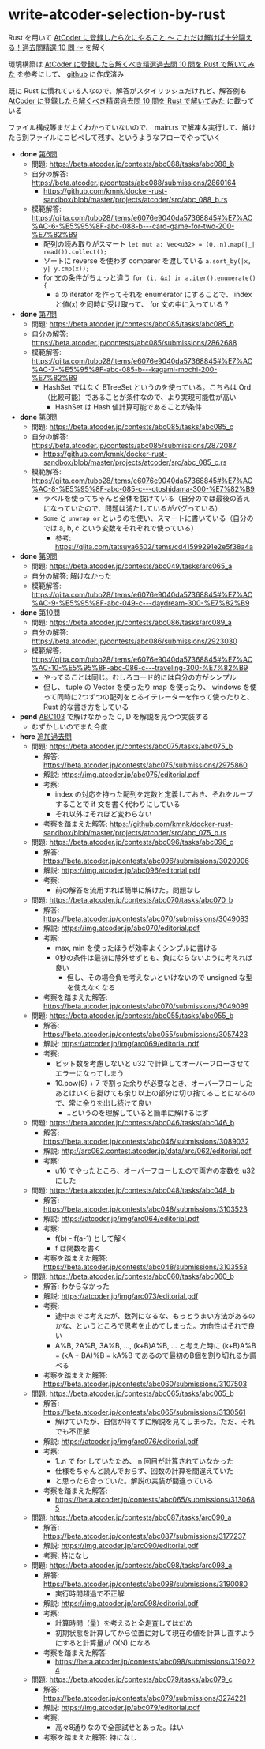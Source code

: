 # write-atcoder-selection-by-rust

Rust を用いて [AtCoder に登録したら次にやること ～ これだけ解けば十分闘える！過去問精選 10 問 ～](https://qiita.com/drken/items/fd4e5e3630d0f5859067) を解く

環境構築は [AtCoder に登録したら解くべき精選過去問 10 問を Rust で解いてみた](https://qiita.com/tubo28/items/e6076e9040da57368845) を参考にして、 [github](https://github.com/kmnk/docker-rust-sandbox) に作成済み

既に Rust に慣れている人なので、解答がスタイリッシュだけれど、解答例も [AtCoder に登録したら解くべき精選過去問 10 問を Rust で解いてみた](https://qiita.com/tubo28/items/e6076e9040da57368845) に載っている

ファイル構成等まだよくわかっていないので、 main.rs で解凍＆実行して、解けたら別ファイルにコピペして残す、というようなフローでやっていく

- __done__ [第6問](https://qiita.com/drken/items/fd4e5e3630d0f5859067#%E7%AC%AC-6-%E5%95%8F--abc-088-b---card-game-for-two-200-%E7%82%B9)
    - 問題: https://beta.atcoder.jp/contests/abc088/tasks/abc088_b
    - 自分の解答: https://beta.atcoder.jp/contests/abc088/submissions/2860164
        - https://github.com/kmnk/docker-rust-sandbox/blob/master/projects/atcoder/src/abc_088_b.rs
    - 模範解答: https://qiita.com/tubo28/items/e6076e9040da57368845#%E7%AC%AC-6-%E5%95%8F-abc-088-b---card-game-for-two-200-%E7%82%B9
        - 配列の読み取りがスマート `let mut a: Vec<u32> = (0..n).map(|_| read()).collect();`
        - ソートに reverse を使わず comparer を渡している `a.sort_by(|x, y| y.cmp(x));`
        - for 文の条件がちょっと違う `for (i, &x) in a.iter().enumerate() {`
            - a の iterator を作ってそれを enumerator にすることで、 index と値(x) を同時に受け取って、 for 文の中に入っている？
- __done__ [第7問](https://qiita.com/drken/items/fd4e5e3630d0f5859067#%E7%AC%AC-7-%E5%95%8F--abc-085-b---kagami-mochi-200-%E7%82%B9)
    - 問題: https://beta.atcoder.jp/contests/abc085/tasks/abc085_b
    - 自分の解答: https://beta.atcoder.jp/contests/abc085/submissions/2862688
    - 模範解答: https://qiita.com/tubo28/items/e6076e9040da57368845#%E7%AC%AC-7-%E5%95%8F-abc-085-b---kagami-mochi-200-%E7%82%B9
        - HashSet ではなく BTreeSet というのを使っている。こちらは Ord （比較可能）であることが条件なので、より実現可能性が高い
            - HashSet は Hash 値計算可能であることが条件
- __done__ [第8問](https://qiita.com/drken/items/fd4e5e3630d0f5859067#%E7%AC%AC-8-%E5%95%8F--abc-085-c---otoshidama-300-%E7%82%B9)
    - 問題: https://beta.atcoder.jp/contests/abc085/tasks/abc085_c
    - 自分の解答: https://beta.atcoder.jp/contests/abc085/submissions/2872087
        - https://github.com/kmnk/docker-rust-sandbox/blob/master/projects/atcoder/src/abc_085_c.rs
    - 模範解答: https://qiita.com/tubo28/items/e6076e9040da57368845#%E7%AC%AC-8-%E5%95%8F-abc-085-c---otoshidama-300-%E7%82%B9
        - ラベルを使ってちゃんと全体を抜けている（自分のでは最後の答えになっていたので、問題は満たしているがバグっている）
        - `Some` と `unwrap_or` というのを使い、スマートに書いている（自分のでは a, b, c という変数をそれぞれで使っている）
            - 参考: https://qiita.com/tatsuya6502/items/cd41599291e2e5f38a4a
- __done__ [第9問](https://qiita.com/drken/items/fd4e5e3630d0f5859067#%E7%AC%AC-9-%E5%95%8F--abc-049-c---daydream-300-%E7%82%B9)
    - 問題: https://beta.atcoder.jp/contests/abc049/tasks/arc065_a
    - 自分の解答: 解けなかった
    - 模範解答: https://qiita.com/tubo28/items/e6076e9040da57368845#%E7%AC%AC-9-%E5%95%8F-abc-049-c---daydream-300-%E7%82%B9
- __done__ [第10問](https://qiita.com/drken/items/fd4e5e3630d0f5859067#%E7%AC%AC-10-%E5%95%8F--abc-086-c---traveling-300-%E7%82%B9)
    - 問題: https://beta.atcoder.jp/contests/abc086/tasks/arc089_a
    - 自分の解答: https://beta.atcoder.jp/contests/abc086/submissions/2923030
    - 模範解答: https://qiita.com/tubo28/items/e6076e9040da57368845#%E7%AC%AC-10-%E5%95%8F-abc-086-c---traveling-300-%E7%82%B9
        - やってることは同じ。むしろコード的には自分の方がシンプル
        - 但し、 tuple の Vector を使ったり map を使ったり、 windows を使って同時に2つずつの配列をとるイテレーターを作って使ったりと、 Rust 的な書き方をしている
- __pend__ [ABC103](https://abc103.contest.atcoder.jp/assignments) で解けなかった C, D を解説を見つつ実装する
    - むずかしいのでまた今度
- __here__ [追加過去問](https://qiita.com/drken/items/fd4e5e3630d0f5859067#%E3%81%93%E3%81%93%E3%81%BE%E3%81%A7%E8%A7%A3%E3%81%84%E3%81%9F%E3%82%89)
    - 問題: https://beta.atcoder.jp/contests/abc075/tasks/abc075_b
        - 解答: https://beta.atcoder.jp/contests/abc075/submissions/2975860
        - 解説: https://img.atcoder.jp/abc075/editorial.pdf
        - 考察:
            - index の対応を持った配列を定数と定義しておき、それをループすることで if 文を書く代わりにしている
            - それ以外はそれほど変わらない
        - 考察を踏まえた解答: https://github.com/kmnk/docker-rust-sandbox/blob/master/projects/atcoder/src/abc_075_b.rs
    - 問題: https://beta.atcoder.jp/contests/abc096/tasks/abc096_c
        - 解答: https://beta.atcoder.jp/contests/abc096/submissions/3020906
        - 解説: https://img.atcoder.jp/abc096/editorial.pdf
        - 考察:
            - 前の解答を流用すれば簡単に解けた。問題なし
    - 問題: https://beta.atcoder.jp/contests/abc070/tasks/abc070_b
        - 解答: https://beta.atcoder.jp/contests/abc070/submissions/3049083
        - 解説: https://img.atcoder.jp/abc070/editorial.pdf
        - 考察:
            - max, min を使ったほうが効率よくシンプルに書ける
            - 0秒の条件は最初に除外せずとも、負にならないように考えれば良い
                - 但し、その場合負を考えないといけないので unsigned な型を使えなくなる
        - 考察を踏まえた解答: https://beta.atcoder.jp/contests/abc070/submissions/3049099
    - 問題: https://beta.atcoder.jp/contests/abc055/tasks/abc055_b
        - 解答: https://beta.atcoder.jp/contests/abc055/submissions/3057423
        - 解説: https://atcoder.jp/img/arc069/editorial.pdf
        - 考察:
            - ビット数を考慮しないと u32 で計算してオーバーフローさせてエラーになってしまう
            - 10.pow(9) + 7 で割った余りが必要なとき、オーバーフローしたあとはいくら掛けても余り以上の部分は切り捨てることになるので、常に余りを出し続けて良い
                - ..というのを理解していると簡単に解けるはず
    - 問題: https://beta.atcoder.jp/contests/abc046/tasks/abc046_b
        - 解答: https://beta.atcoder.jp/contests/abc046/submissions/3089032
        - 解説: http://arc062.contest.atcoder.jp/data/arc/062/editorial.pdf
        - 考察:
            - u16 でやったところ、オーバーフローしたので両方の変数を u32 にした
    - 問題: https://beta.atcoder.jp/contests/abc048/tasks/abc048_b
        - 解答: https://beta.atcoder.jp/contests/abc048/submissions/3103523
        - 解説: https://atcoder.jp/img/arc064/editorial.pdf
        - 考察:
            - f(b) - f(a-1) として解く
            - f は関数を書く
        - 考察を踏まえた解答: https://beta.atcoder.jp/contests/abc048/submissions/3103553
    - 問題: https://beta.atcoder.jp/contests/abc060/tasks/abc060_b
        - 解答: わからなかった
        - 解説: https://atcoder.jp/img/arc073/editorial.pdf
        - 考察:
            - 途中までは考えたが、数列になるな、もっとうまい方法があるのかな、というところで思考を止めてしまった。方向性はそれで良い
            - A%B, 2A%B, 3A%B, ..., (k+B)A%B, ... と考えた時に (k+B)A%B = (kA + BA)%B = kA%B であるので最初のB個を割り切れるか調べる
        - 考察を踏まえた解答: https://beta.atcoder.jp/contests/abc060/submissions/3107503
    - 問題: https://beta.atcoder.jp/contests/abc065/tasks/abc065_b
        - 解答: https://beta.atcoder.jp/contests/abc065/submissions/3130561
            - 解けていたが、自信が持てずに解説を見てしまった。ただ、それでも不正解
        - 解説: https://atcoder.jp/img/arc076/editorial.pdf
        - 考察:
            - 1..n で for していたため、 n 回目が計算されていなかった
            - 仕様をちゃんと読んでおらず、回数の計算を間違えていた
            - と思ったら合っていた。解説の実装が間違っている
        - 考察を踏まえた解答:
            - https://beta.atcoder.jp/contests/abc065/submissions/3130685
    - 問題: https://beta.atcoder.jp/contests/abc087/tasks/arc090_a
        - 解答: https://beta.atcoder.jp/contests/abc087/submissions/3177237
        - 解説: https://img.atcoder.jp/arc090/editorial.pdf
        - 考察: 特になし
    - 問題: https://beta.atcoder.jp/contests/abc098/tasks/arc098_a
        - 解答: https://beta.atcoder.jp/contests/abc098/submissions/3190080
            - 実行時間超過で不正解
        - 解説: https://img.atcoder.jp/arc098/editorial.pdf
        - 考察:
            - 計算時間（量）を考えると全走査してはだめ
            - 初期状態を計算してから位置に対して現在の値を計算し直すようにすると計算量が O(N) になる
        - 考察を踏まえた解答
            - https://beta.atcoder.jp/contests/abc098/submissions/3190224
    - 問題: https://beta.atcoder.jp/contests/abc079/tasks/abc079_c
        - 解答: https://beta.atcoder.jp/contests/abc079/submissions/3274221
        - 解説: https://img.atcoder.jp/abc079/editorial.pdf
        - 考察:
            - 高々8通りなので全部試せとあった。はい
        - 考察を踏まえた解答: 特になし
